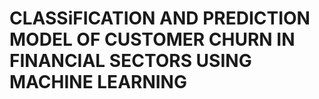 # CLASSiFICATION AND PREDICTION MODEL OF CUSTOMER CHURN IN FINANCIAL SECTORS USING MACHINE LEARNING
